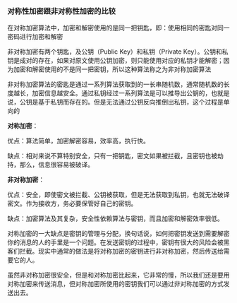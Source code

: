 ### 对称性加密跟非对称性加密的比较

在对称加密算法中，加密和解密使用的是同一把钥匙，即：使用相同的密匙对同一密码进行加密和解密

非对称加密有两个钥匙，及公钥（Public Key）和私钥（Private Key）。公钥和私钥是成对的存在，如果对原文使用公钥加密，则只能使用对应的私钥才能解密；因为加密和解密使用的不是同一把密钥，所以这种算法称之为非对称加密算法

非对称加密算法的密匙是通过一系列算法获取到的一长串随机数，通常随机数的长度越长，加密信息越安全。通过私钥经过一系列算法是可以推导出公钥的，也就是说，公钥是基于私钥而存在的。但是无法通过公钥反向推倒出私钥，这个过程是单向的



**对称加密**：

优点：算法简单，加密解密容易，效率高，执行快。

缺点：相对来说不算特别安全，只有一把钥匙，密文如果被拦截，且密钥也被劫持，那么，信息很容易被破译。

**非对称加密**：

优点：安全，即使密文被拦截、公钥被获取，但是无法获取到私钥，也就无法破译密文。作为接收方，务必要保管好自己的密钥。

缺点：加密算法及其复杂，安全性依赖算法与密钥，而且加密和解密效率很低。



对称加密的一大缺点是密钥的管理与分配，换句话说，如何把密钥发送到需要解密你的消息的人的手里是一个问题。在发送密钥的过程中，密钥有很大的风险会被黑客们拦截。现实中通常的做法是将对称加密的密钥进行非对称加密，然后传送给需要它的人。



虽然非对称加密很安全，但是和对称加密比起来，它非常的慢，所以我们还是要用对称加密来传送消息，但对称加密所使用的密钥我们可以通过非对称加密的方式发送出去。